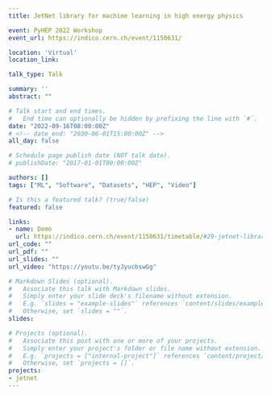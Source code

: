 ```yaml
---
title: JetNet library for machine learning in high energy physics

event: PyHEP 2022 Workshop
event_url: https://indico.cern.ch/event/1150631/

location: 'Virtual'
location_link: 

talk_type: Talk

summary: ''
abstract: ""

# Talk start and end times.
#   End time can optionally be hidden by prefixing the line with `#`.
date: "2022-09-16T08:00:00Z"
# <!-- date_end: "2030-06-01T15:00:00Z" -->
all_day: false

# Schedule page publish date (NOT talk date).
# publishDate: "2017-01-01T00:00:00Z"

authors: []
tags: ["ML", "Software", "Datasets", "HEP", "Video"]

# Is this a featured talk? (true/false)
featured: false

links:
- name: Demo
  url: https://indico.cern.ch/event/1150631/timetable/#29-jetnet-library-for-machine
url_code: ""
url_pdf: ""
url_slides: ""
url_video: "https://youtu.be/tyJyucbswGg"

# Markdown Slides (optional).
#   Associate this talk with Markdown slides.
#   Simply enter your slide deck's filename without extension.
#   E.g. `slides = "example-slides"` references `content/slides/example-slides.md`.
#   Otherwise, set `slides = ""`.
slides:

# Projects (optional).
#   Associate this post with one or more of your projects.
#   Simply enter your project's folder or file name without extension.
#   E.g. `projects = ["internal-project"]` references `content/project/deep-learning/index.md`.
#   Otherwise, set `projects = []`.
projects:
- jetnet
---
```

